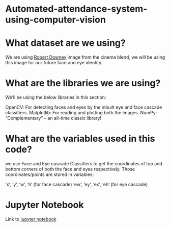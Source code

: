 # Automated-attendance-system-using-computer-vision

# What dataset are we using?
We are using [Robert Downey](https://www.cinemablend.com/news/2471343/apparently-robert-downey-jr-didnt-want-to-do-tony-starks-last-big-line-in-avengers-endgame) image from the cinema blend, we will be using this image for our future face and eye identity.

# What are the libraries we are using?
We’ll be using the below libraries in this section:

OpenCV: For detecting faces and eyes by the inbuilt eye and face cascade classifiers.
Matplotlib: For reading and plotting both the images.
NumPy:  “Complementary” – an all-time classic library!

# What are the variables used in this code?
we use Face and Eye cascade Classifiers to get the coordinates of top and bottom corners of both the face and eyes respectively. Those coordinates/points are stored in variables:

‘x‘, ‘y‘, ‘w‘, ‘h‘ (for face cascade)
‘ew‘, ‘ey‘, ‘ex‘, ‘eh‘ (for eye cascade)

# Jupyter Notebook

Link to [jupyter notebook](https://hub.gke.mybinder.org/user/ipython-ipython-in-depth-f37sop2p/notebooks/binder/Untitled.ipynb?kernel_name=python3)
